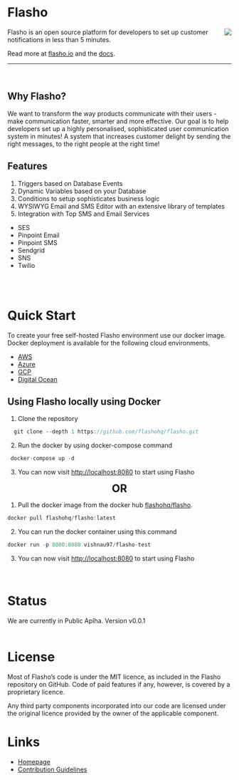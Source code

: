 # Flasho

<a href="https://flasho.io/"><img src="https://flasho-stage.chutneystore.com/logo/logo.svg" align="right" ></a>
Flasho is an open source platform for developers to set up customer notifications in less than 5 minutes.



Read more at [flasho.io](https://flasho.io) and the [docs](https://docs.flasho.io).

---
<br/>

## Why Flasho?

We want to transform the way products communicate with their users - make communication faster, smarter and more effective. Our goal is to help developers set up a highly personalised, sophisticated user communication system in minutes! A system that increases customer delight by sending the right messages, to the right people at the right time!

## Features

1. Triggers based on Database Events
1. Dynamic Variables based on your Database
1. Conditions to setup sophisticates business logic
1. WYSIWYG Email and SMS Editor with an extensive library of templates
1. Integration with Top SMS and Email Services

- SES
- Pinpoint Email
- Pinpoint SMS
- Sendgrid
- SNS
- Twilio
<br /> 
<br/>

# Quick Start

To create your free self-hosted Flasho environment use our docker image. Docker deployment is available for the following cloud environments.

- [AWS](https://docs.flasho.io/docs/deployment-guides/aws)
- [Azure](https://docs.flasho.io/docs/deployment-guides/azure)
- [GCP](https://docs.flasho.io/docs/deployment-guides/google-cloud-platform)
- [Digital Ocean](https://docs.flasho.io/docs/deployment-guides/digital-ocean)

## Using Flasho locally using Docker

1. Clone the repository

```jsx
  git clone --depth 1 https://github.com/flashohq/flasho.git
```

2. Run the docker by using docker-compose command

```jsx
 docker-compose up -d
```

3. You can now visit [http://localhost:8080](http://localhost:8080) to start using Flasho

<b><div align="center"><font size="5">OR</font></div></b>

1. Pull the docker image from the docker hub [flashohq/flasho](https://hub.docker.com/r/flashohq/flasho).

```jsx
docker pull flashohq/flasho:latest
```

2. You can run the docker container using this command

```jsx
docker run -p 8080:8080 vishnau97/flasho-test
```

3. You can now visit [http://localhost:8080](http://localhost:8080) to start using Flasho
<br/>

# Status

We are currently in Public Aplha. Version v0.0.1
<br/>
<br/>

# License

Most of Flasho’s code is under the MIT licence, as included in the Flasho repository on GitHub. Code of paid features if any, however, is covered by a proprietary licence.

Any third party components incorporated into our code are licensed under the original licence provided by the owner of the applicable component.

# Links 
- [Homepage](https://flasho.io)
- [Contribution Guidelines](https://github.com/flashohq/flasho/blob/master/CONTRIBUTING.md)
